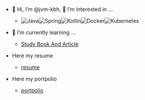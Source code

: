 - 👋 Hi, I’m @jvm-kbh, 👀 I’m interested in ...
   - <img alt="Java" src="https://img.shields.io/badge/Java-ED8B00?style=for-the-badge&logo=openjdk&logoColor=white"/><img alt="Spring" src="https://img.shields.io/badge/spring-%236DB33F.svg?style=for-the-badge&logo=spring&logoColor=white"/><img alt="Kotlin" src="https://img.shields.io/badge/kotlin-%230095D5.svg?style=for-the-badge&logo=kotlin&logoColor=white"/><img alt="Docker" src="https://img.shields.io/badge/docker-%230db7ed.svg?style=for-the-badge&logo=docker&logoColor=white"/><img alt="Kubernetes" src="https://img.shields.io/badge/kubernetes-%23326ce5.svg?style=for-the-badge&logo=kubernetes&logoColor=white"/>

- 🌱 I’m currently learning ...
   - [Study Book And Article](https://www.notion.so/Study-public-ff46f09255534b8c847f8d3c90be4832?pvs=4)
 
- Here my resume
   - [resume]( https://bit.ly/3WniJJS)
 
- Here my portpolio
   - [portpolio](https://bit.ly/3WgQUTr)
